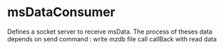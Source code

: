 # msDataConsumer

Defines a socket server to receive msData. The process of theses data depends on send command : 
write mzdb file
call callBack with read data